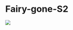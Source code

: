 # Fairy-gone-S2
![](https://github.com/Nekomoekissaten-SUB/Fairy-gone/blob/master/Fairy%20gone%20poster.jpg)
